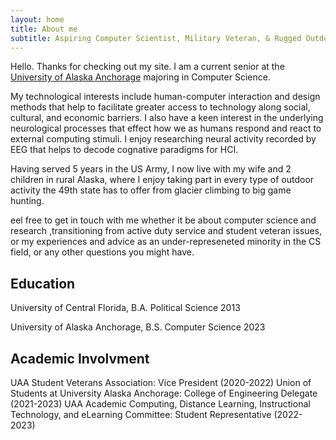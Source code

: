 ```yaml
---
layout: home
title: About me
subtitle: Aspiring Computer Scientist, Military Veteran, & Rugged Outdoorsman
---
```


Hello. Thanks for checking out my site. I am a current senior at the [University of Alaska Anchorage](https://www.uaa.alaska.edu/academics/college-of-engineering/index.cshtml) majoring in Computer Science. 

My technological interests include human-computer interaction and design methods that help to facilitate greater access to technology along social, cultural, and economic barriers. I also have a keen interest in the underlying neurological processes that effect how we as humans respond and react to external computing stimuli. I enjoy researching neural activity recorded by EEG that helps to decode cognative paradigms for HCI. 

Having served 5 years in the US Army, I now live with my wife and 2 children in rural Alaska, where I enjoy taking part in every type of outdoor activity the 49th state has to offer from glacier climbing to big game hunting. 


eel free to get in touch with me whether it be about computer science and research ,transitioning from active duty service and student veteran issues, or my experiences and advice as an under-represeneted minority in the CS field, or any other questions you might have. 



## Education
University of Central Florida, B.A. Political Science 2013<br>

University of Alaska Anchorage, B.S. Computer Science 2023

## Academic Involvment

UAA Student Veterans Association: Vice President (2020-2022)
Union of Students at University Alaska Anchorage: College of Engineering Delegate (2021-2023)
UAA Academic Computing, Distance Learning, Instructional Technology, and eLearning Committee: Student Representative (2022-2023)

